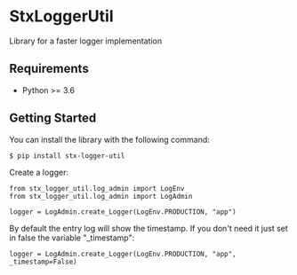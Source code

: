 # StxLoggerUtil

Library for a faster logger implementation

## Requirements

+ Python >= 3.6

## Getting Started

You can install the library with the following command:

    $ pip install stx-logger-util

Create a logger:

    from stx_logger_util.log_admin import LogEnv
    from stx_logger_util.log_admin import LogAdmin

    logger = LogAdmin.create_Logger(LogEnv.PRODUCTION, "app")

By default the entry log will show the timestamp. If you don't need it just set in false the variable "_timestamp":

    logger = LogAdmin.create_Logger(LogEnv.PRODUCTION, "app", _timestamp=False)
